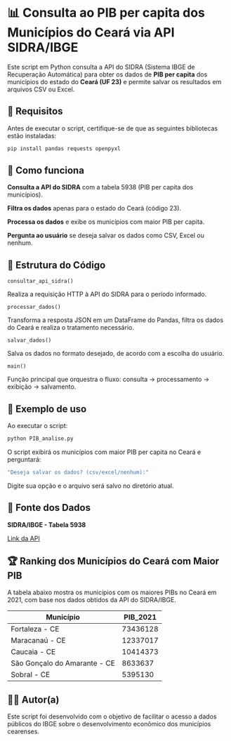 # 📊 Consulta ao PIB per capita dos Municípios do Ceará via API SIDRA/IBGE

Este script em Python consulta a API do SIDRA (Sistema IBGE de Recuperação Automática) para obter os dados de **PIB per capita** dos municípios do estado do **Ceará (UF 23)** e permite salvar os resultados em arquivos CSV ou Excel.

## 🔧 Requisitos

Antes de executar o script, certifique-se de que as seguintes bibliotecas estão instaladas:

```bash
pip install pandas requests openpyxl
```

## 🚀 Como funciona
**Consulta a API do SIDRA** com a tabela 5938 (PIB per capita dos municípios).

**Filtra os dados** apenas para o estado do Ceará (código 23).

**Processa os dados** e exibe os municípios com maior PIB per capita.

**Pergunta ao usuário** se deseja salvar os dados como CSV, Excel ou nenhum.

## 📁 Estrutura do Código
`consultar_api_sidra()`

Realiza a requisição HTTP à API do SIDRA para o período informado.

`processar_dados()`

Transforma a resposta JSON em um DataFrame do Pandas, filtra os dados do Ceará e realiza o tratamento necessário.

`salvar_dados()`

Salva os dados no formato desejado, de acordo com a escolha do usuário.

`main()`

Função principal que orquestra o fluxo: consulta → processamento → exibição → salvamento.

## 🧪 Exemplo de uso
Ao executar o script:

```bash
python PIB_analise.py
```

O script exibirá os municípios com maior PIB per capita no Ceará e perguntará:

```bash
"Deseja salvar os dados? (csv/excel/nenhum):"

```

Digite sua opção e o arquivo será salvo no diretório atual.

## 📎 Fonte dos Dados

**SIDRA/IBGE - Tabela 5938**

[Link da API](https://apisidra.ibge.gov.br/)

## 🏆 Ranking dos Municípios do Ceará com Maior PIB

A tabela abaixo mostra os municípios com os maiores PIBs no Ceará em 2021, com base nos dados obtidos da API do SIDRA/IBGE.

| Município | PIB_2021 |
| ------------- | ------------- |
| Fortaleza - CE | 73436128 |
| Maracanaú - CE | 12337017 |
| Caucaia - CE | 10414373| 
| São Gonçalo do Amarante - CE | 8633637 |
| Sobral - CE | 5395130 |

## 🧑‍💻 Autor(a)
Este script foi desenvolvido com o objetivo de facilitar o acesso a dados públicos do IBGE sobre o desenvolvimento econômico dos municípios cearenses.


